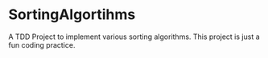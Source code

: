 SortingAlgortihms
=================

A TDD Project to implement various sorting algorithms. This project is just a fun coding practice.
